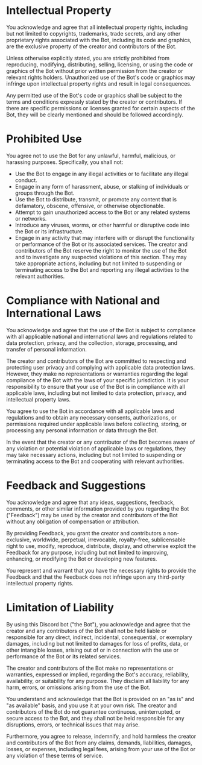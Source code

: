 
# Intellectual Property

You acknowledge and agree that all intellectual property rights, including but not limited to copyrights, trademarks, trade secrets, and any other proprietary rights associated with the Bot, including its code and graphics, are the exclusive property of the creator and contributors of the Bot.

Unless otherwise explicitly stated, you are strictly prohibited from reproducing, modifying, distributing, selling, licensing, or using the code or graphics of the Bot without prior written permission from the creator or relevant rights holders. Unauthorized use of the Bot's code or graphics may infringe upon intellectual property rights and result in legal consequences.

Any permitted use of the Bot's code or graphics shall be subject to the terms and conditions expressly stated by the creator or contributors. If there are specific permissions or licenses granted for certain aspects of the Bot, they will be clearly mentioned and should be followed accordingly.

# Prohibited Use

You agree not to use the Bot for any unlawful, harmful, malicious, or harassing purposes. Specifically, you shall not:

- Use the Bot to engage in any illegal activities or to facilitate any illegal conduct.
- Engage in any form of harassment, abuse, or stalking of individuals or groups through the Bot.
- Use the Bot to distribute, transmit, or promote any content that is defamatory, obscene, offensive, or otherwise objectionable.
- Attempt to gain unauthorized access to the Bot or any related systems or networks.
- Introduce any viruses, worms, or other harmful or disruptive code into the Bot or its infrastructure.
- Engage in any activity that may interfere with or disrupt the functionality or performance of the Bot or its associated services.
The creator and contributors of the Bot reserve the right to monitor the use of the Bot and to investigate any suspected violations of this section. They may take appropriate actions, including but not limited to suspending or terminating access to the Bot and reporting any illegal activities to the relevant authorities.

# Compliance with National and International Laws

You acknowledge and agree that the use of the Bot is subject to compliance with all applicable national and international laws and regulations related to data protection, privacy, and the collection, storage, processing, and transfer of personal information.

The creator and contributors of the Bot are committed to respecting and protecting user privacy and complying with applicable data protection laws. However, they make no representations or warranties regarding the legal compliance of the Bot with the laws of your specific jurisdiction. It is your responsibility to ensure that your use of the Bot is in compliance with all applicable laws, including but not limited to data protection, privacy, and intellectual property laws.

You agree to use the Bot in accordance with all applicable laws and regulations and to obtain any necessary consents, authorizations, or permissions required under applicable laws before collecting, storing, or processing any personal information or data through the Bot.

In the event that the creator or any contributor of the Bot becomes aware of any violation or potential violation of applicable laws or regulations, they may take necessary actions, including but not limited to suspending or terminating access to the Bot and cooperating with relevant authorities.

# Feedback and Suggestions

You acknowledge and agree that any ideas, suggestions, feedback, comments, or other similar information provided by you regarding the Bot ("Feedback") may be used by the creator and contributors of the Bot without any obligation of compensation or attribution.

By providing Feedback, you grant the creator and contributors a non-exclusive, worldwide, perpetual, irrevocable, royalty-free, sublicensable right to use, modify, reproduce, distribute, display, and otherwise exploit the Feedback for any purpose, including but not limited to improving, enhancing, or modifying the Bot or developing new features.

You represent and warrant that you have the necessary rights to provide the Feedback and that the Feedback does not infringe upon any third-party intellectual property rights.

# Limitation of Liability

By using this Discord bot ("the Bot"), you acknowledge and agree that the creator and any contributors of the Bot shall not be held liable or responsible for any direct, indirect, incidental, consequential, or exemplary damages, including but not limited to damages for loss of profits, data, or other intangible losses, arising out of or in connection with the use or performance of the Bot or its related services.

The creator and contributors of the Bot make no representations or warranties, expressed or implied, regarding the Bot's accuracy, reliability, availability, or suitability for any purpose. They disclaim all liability for any harm, errors, or omissions arising from the use of the Bot.

You understand and acknowledge that the Bot is provided on an "as is" and "as available" basis, and you use it at your own risk. The creator and contributors of the Bot do not guarantee continuous, uninterrupted, or secure access to the Bot, and they shall not be held responsible for any disruptions, errors, or technical issues that may arise.

Furthermore, you agree to release, indemnify, and hold harmless the creator and contributors of the Bot from any claims, demands, liabilities, damages, losses, or expenses, including legal fees, arising from your use of the Bot or any violation of these terms of service.


